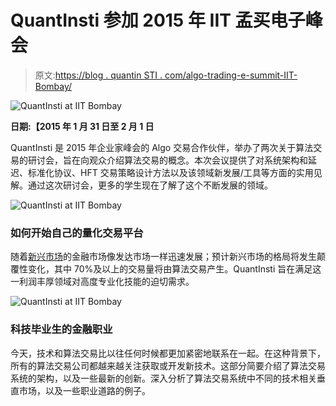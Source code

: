 # QuantInsti 参加 2015 年 IIT 孟买电子峰会

> 原文:[https://blog . quantin STI . com/algo-trading-e-summit-IIT-Bombay/](https://blog.quantinsti.com/algo-trading-e-summit-iit-bombay/)

![QuantInsti at IIT Bombay](../Images/6de035f80f683952a3310106c53f97dc.png)

**日期:【2015 年 1 月 31 日至 2 月 1 日**

QuantInsti 是 2015 年企业家峰会的 Algo 交易合作伙伴，举办了两次关于算法交易的研讨会，旨在向观众介绍算法交易的概念。本次会议提供了对系统架构和延迟、标准化协议、HFT 交易策略设计方法以及该领域新发展/工具等方面的实用见解。通过这次研讨会，更多的学生现在了解了这个不断发展的领域。

![QuantInsti at IIT Bombay](../Images/cb3347e3b33fd946a2a66b8fd1a2484f.png)

### **如何开始自己的量化交易平台**

随着[新兴市场](https://blog.quantinsti.com/rise-of-hft-in-emerging-markets/)的金融市场像发达市场一样迅速发展；预计新兴市场的格局将发生颠覆性变化，其中 70%及以上的交易量将由算法交易产生。QuantInsti 旨在满足这一利润丰厚领域对高度专业化技能的迫切需求。

![QuantInsti at IIT Bombay](../Images/a95606adbdf4a110cb6dc80791b82f79.png)

### 科技毕业生的金融职业

今天，技术和算法交易比以往任何时候都更加紧密地联系在一起。在这种背景下，所有的算法交易公司都越来越关注获取或开发新技术。这部分简要介绍了算法交易系统的架构，以及一些最新的创新。深入分析了算法交易系统中不同的技术相关垂直市场，以及一些职业道路的例子。